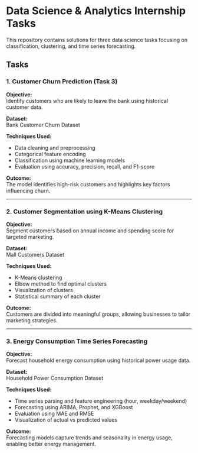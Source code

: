 # Data Science & Analytics Internship Tasks

This repository contains solutions for three data science tasks focusing on classification, clustering, and time series forecasting.

## Tasks

### 1. Customer Churn Prediction (Task 3)
**Objective:**  
Identify customers who are likely to leave the bank using historical customer data.  

**Dataset:**  
Bank Customer Churn Dataset  

**Techniques Used:**  
- Data cleaning and preprocessing  
- Categorical feature encoding  
- Classification using machine learning models  
- Evaluation using accuracy, precision, recall, and F1-score  

**Outcome:**  
The model identifies high-risk customers and highlights key factors influencing churn.

---

### 2. Customer Segmentation using K-Means Clustering
**Objective:**  
Segment customers based on annual income and spending score for targeted marketing.  

**Dataset:**  
Mall Customers Dataset  

**Techniques Used:**  
- K-Means clustering  
- Elbow method to find optimal clusters  
- Visualization of clusters  
- Statistical summary of each cluster  

**Outcome:**  
Customers are divided into meaningful groups, allowing businesses to tailor marketing strategies.

---

### 3. Energy Consumption Time Series Forecasting
**Objective:**  
Forecast household energy consumption using historical power usage data.  

**Dataset:**  
Household Power Consumption Dataset  

**Techniques Used:**  
- Time series parsing and feature engineering (hour, weekday/weekend)  
- Forecasting using ARIMA, Prophet, and XGBoost  
- Evaluation using MAE and RMSE  
- Visualization of actual vs predicted values  

**Outcome:**  
Forecasting models capture trends and seasonality in energy usage, enabling better energy management.


